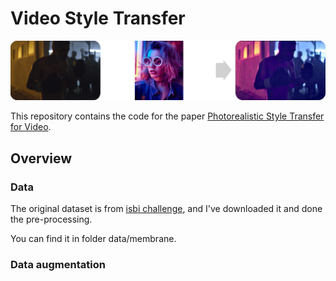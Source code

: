 # Video Style Transfer

![img/CG3.jpg](img/CG3.jpg)

This repository contains the code for the paper [Photorealistic Style Transfer for Video](https://www.sciencedirect.com/science/article/pii/S0923596521000953).

## Overview

### Data

The original dataset is from [isbi challenge](http://brainiac2.mit.edu/isbi_challenge/), and I've downloaded it and done the pre-processing.

You can find it in folder data/membrane.

### Data augmentation
